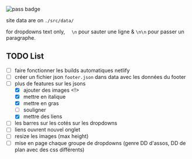 ![pass badge](https://github.com/rboudrouss/lmc/actions/workflows/deploy.yml/badge.svg)

site data are on `./src/data/`

for dropdowns text only, `  \n` pour sauter une ligne & `\n\n` pour passer un paragraphe.

## TODO List

- [ ] faire fonctionner les builds automatiques netlify
- [ ] créer un fichier json `footer.json` dans data avec les données du footer
- [ ] plus de features sur les jsons
    - [X] ajouter des images <!>
    - [X] mettre en italique
    - [X] mettre en gras
    - [ ] souligner
    - [X] mettre des liens
- [ ] les barres sur les cotés sur les dropdowns
- [ ] liens ouvrent nouvel onglet
- [ ] resize les images (max height)
- [ ] mise en page chaque groupe de dropdowns (genre DD d'assos, DD de plan avec des css différents)
